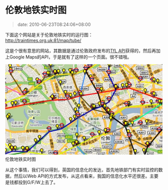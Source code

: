 # 伦敦地铁实时图
>date: 2010-06-23T08:24:06+08:00


下面这个网站是关于伦敦地铁实时的运行图：<http://traintimes.org.uk:81/map/tube/>


这是个很有意思的网站，其数据是通过伦敦政府发布的[TfL API](http://data.london.gov.uk/apibeta)获得的，然后再加上Google Maps的API，于是就有了这样的一个页面。很不错哦。




[![](/assets/images/coolshell.cn/wp-content/uploads/2010/06/London-Live-Train-Map.jpg "伦敦地铁实时图")](http://traintimes.org.uk:81/map/tube/)
伦敦地铁实时图



从这个事情，我们可以得到，英国的信息化的发达，首先地铁部门有实时监控的数据，然后以Web API的方式发布，从这点看来，我国的信息化水平还很差。主要是钱都投到G/F/W上去了。




